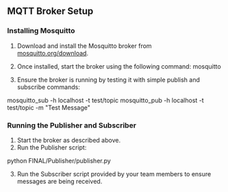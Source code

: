 ## MQTT Broker Setup

### Installing Mosquitto
1. Download and install the Mosquitto broker from [mosquitto.org/download](https://mosquitto.org/download/).
2. Once installed, start the broker using the following command:
mosquitto

3. Ensure the broker is running by testing it with simple publish and subscribe commands:

mosquitto_sub -h localhost -t test/topic
mosquitto_pub -h localhost -t test/topic -m "Test Message"

### Running the Publisher and Subscriber
1. Start the broker as described above.
2. Run the Publisher script:

python FINAL/Publisher/publisher.py

3. Run the Subscriber script provided by your team members to ensure messages are being received.

